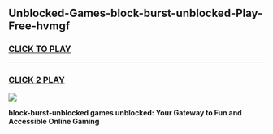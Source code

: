 
## Unblocked-Games-block-burst-unblocked-Play-Free-hvmgf
<h3>
<a href="https://premium76.site?title=block-burst-unblocked&ref=10A">CLICK TO PLAY</a></h3>
<hr>

<h3>
<a href="https://premium76.site?title=block-burst-unblocked&ref=10A">CLICK 2 PLAY</a>
  
</h3>

<a href="https://premium76.site?title=block-burst-unblocked&ref=10A"><img src="https://clearcache.store/games.png"></a>


**block-burst-unblocked games unblocked: Your Gateway to Fun and Accessible Online Gaming**
